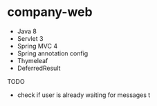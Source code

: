 # company-web

- Java 8
- Servlet 3
- Spring MVC 4
- Spring annotation config
- Thymeleaf
- DeferredResult

TODO

- check if user is already waiting for messages
t